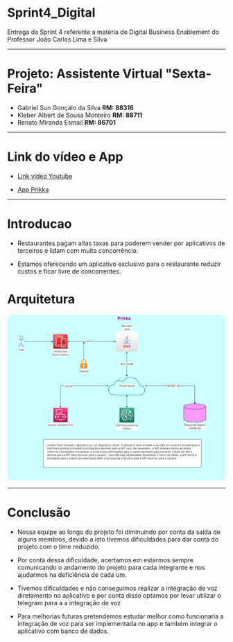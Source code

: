 # Sprint4_Digital
Entrega da Sprint 4 referente a matéria de Digital Business Enablement do Professor João Carlos Lima e Silva

---------------------------------------------------------------------------------------------------------------------------------------------------- 

# Projeto: Assistente Virtual "Sexta-Feira"
 - Gabriel Sun Gonçalo da Silva                **RM: 88316**
 - Kleber Albert de Sousa Monteiro             **RM: 88711**
 - Renato Miranda Esmail                      **RM: 86701**

----------------------------------------------------------------------------------------------------------------------------------------------- 

# Link do vídeo e App
- [Link vídeo Youtube](https://youtu.be/T_HWa2OHlpE)

- [App Prikka](https://snack.expo.dev/@renatchos/prikka-app)

---------------------------------------------------------------------------------------------------------------------------------------------------- 

# Introducao
- Restaurantes pagam altas taxas para poderem vender por aplicativos de terceiros e lidam com muita concorrência. 

- Estamos oferecendo um aplicativo exclusivo para o restaurante reduzir custos e ficar livre de concorrentes.

# Arquitetura
![Arquitetura Projeto](img/arquitetura.png)

---------------------------------------------------------------------------------------------------------------------------------------------------- 

# Conclusão
- Nossa equipe ao longo do projeto foi diminuindo por conta da saída de alguns membros, devido a isto tivemos dificuldades para dar conta do projeto com o time reduzido.
- Por conta dessa dificuldade, acertamos em estarmos sempre comunicando o andamento do projeto para cada integrante e nos ajudarmos na deficiência de cada um.

- Tivemos dificuldades e não conseguimos realizar a integração de voz diretamento no aplicativo e por conta disso optamos por levar utilizar 
o telegram para a a integração de voz

- Para melhorias futuras pretendemos estudar melhor como funcionaria a integração de voz para ser implementada no app e também integrar o aplicativo com 
banco de dados.

